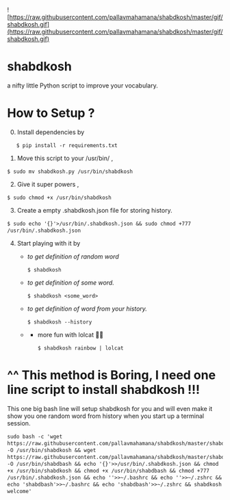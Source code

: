 ![https://raw.githubusercontent.com/pallavmahamana/shabdkosh/master/gif/shabdkosh.gif](https://raw.githubusercontent.com/pallavmahamana/shabdkosh/master/gif/shabdkosh.gif)


# shabdkosh
a nifty little Python script to improve your vocabulary.



# How to Setup ?
0. Install dependencies by
```
   $ pip install -r requirements.txt
```
1. Move this script to your /usr/bin/ ,  
```
$ sudo mv shabdkosh.py /usr/bin/shabdkosh
```
2. Give it super powers , 
```
$ sudo chmod +x /usr/bin/shabdkosh
```
3. Create a empty .shabdkosh.json file for storing history. 
```
$ sudo echo '{}'>/usr/bin/.shabdkosh.json && sudo chmod +777 /usr/bin/.shabdkosh.json
```
4. Start playing with it by 
    * *to get definition of random word*
      ```
      $ shabdkosh
      ```
      
    * *to get definition of some word.*
        ```
        $ shabdkosh <some_word>
        ```
        
    * *to get definition of word from your history.*
         ```
         $ shabdkosh --history
         ```

    * * more fun with lolcat :rainbow::cat:
         ```
         $ shabdkosh rainbow | lolcat
         ```

# ^^ This method is Boring, I need one line script to install shabdkosh !!!

This one big bash line will setup shabdkosh for you and will even make it show you one random word from history when you start up a terminal session.


```
sudo bash -c 'wget https://raw.githubusercontent.com/pallavmahamana/shabdkosh/master/shabdkosh.py -O /usr/bin/shabdkosh && wget https://raw.githubusercontent.com/pallavmahamana/shabdkosh/master/shabdbash.py -O /usr/bin/shabdbash && echo '{}'>>/usr/bin/.shabdkosh.json && chmod +x /usr/bin/shabdkosh && chmod +x /usr/bin/shabdbash && chmod +777 /usr/bin/.shabdkosh.json && echo ''>>~/.bashrc && echo ''>>~/.zshrc && echo 'shabdbash'>>~/.bashrc && echo 'shabdbash'>>~/.zshrc && shabdkosh welcome'

```
